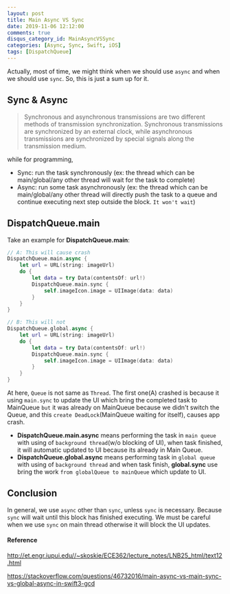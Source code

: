 ```yaml
---
layout: post
title: Main Async VS Sync
date: 2019-11-06 12:12:00
comments: true
disqus_category_id: MainAsyncVSSync
categories: [Async, Sync, Swift, iOS]
tags: [DispatchQueue]
---
```


Actually, most of time, we might think when we should use `async` and when we should use `sync`. So, this is just a sum up for it.

## Sync & Async

> Synchronous and asynchronous transmissions are two different methods of transmission synchronization. Synchronous transmissions are synchronized by an external clock, while asynchronous transmissions are synchronized by special signals along the transmission medium.

while for programming,

- Sync: run the task synchronously (ex: the thread which can be main/global/any other thread will wait for the task to complete)
- Async: run some task asynchronously (ex: the thread which can be main/global/any other thread will directly push the task to a queue and continue executing next step outside the block. `It won't wait`)

## DispatchQueue.main

Take an example for **DispatchQueue.main**:

```swift
// A: This will cause crash
DispatchQueue.main.async {
    let url = URL(string: imageUrl)
    do {
        let data = try Data(contentsOf: url!)
        DispatchQueue.main.sync {
            self.imageIcon.image = UIImage(data: data)
        }
    }
}

// B: This will not
DispatchQueue.global.async {
    let url = URL(string: imageUrl)
    do {
        let data = try Data(contentsOf: url!)
        DispatchQueue.main.sync {
            self.imageIcon.image = UIImage(data: data)
        }
    }
}
```

At here, `Queue` is not same as `Thread`. The first one(A) crashed is because it using `main.sync` to update the UI which bring the completed task to MainQueue `but` it was already on MainQueue because we didn't switch the Queue, and this `create DeadLock`(MainQueue waiting for itself), causes app crash.

- **DispatchQueue.main.async** means performing the task in `main queue` with using of `background thread`(w/o blocking of UI), when task finished, it will automatic updated to UI because its already in Main Queue.
- **DispatchQueue.global.async** means performing task in `global queue` with using of `background thread` and when task finish, **global.sync** use bring the work `from globalQueue to mainQueue` which update to UI.

## Conclusion

In general, we use `async` other than `sync`, unless `sync` is necessary. Because `sync` will wait until this block has finished executing. We must be careful when we use `sync` on main thread otherwise it will block the UI updates.

#### Reference

<http://et.engr.iupui.edu//~skoskie/ECE362/lecture_notes/LNB25_html/text12.html>

<https://stackoverflow.com/questions/46732016/main-async-vs-main-sync-vs-global-async-in-swift3-gcd>